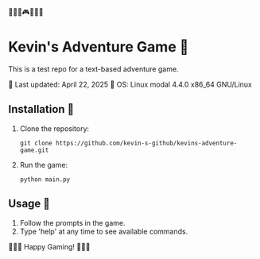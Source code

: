 🌈🌈🌈🎮🌈🌈🌈
# Kevin's Adventure Game 🌈

This is a test repo for a text-based adventure game.

🌈 Last updated: April 22, 2025 🌈
OS: Linux modal 4.4.0 x86_64 GNU/Linux

## Installation 🌈

1. Clone the repository:
   ```
   git clone https://github.com/kevin-s-github/kevins-adventure-game.git
   ```

2. Run the game:
   ```
   python main.py
   ```

## Usage 🌈

1. Follow the prompts in the game.
2. Type 'help' at any time to see available commands.

🌈🌈🌈 Happy Gaming! 🌈🌈🌈
